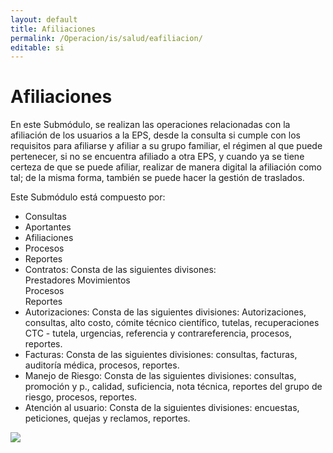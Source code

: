 ```yaml
---
layout: default
title: Afiliaciones
permalink: /Operacion/is/salud/eafiliacion/
editable: si
---
```


# Afiliaciones

En este Submódulo, se realizan las operaciones relacionadas con la afiliación de los usuarios a la EPS, desde la consulta si cumple con los requisitos para afiliarse y afiliar a su grupo familiar, el régimen al que puede pertenecer, si no se encuentra afiliado a otra EPS, y cuando ya se tiene certeza de que se puede afiliar, realizar de manera digital la afiliación como tal; de la misma forma, también se puede hacer la gestión de traslados.  

Este Submódulo está compuesto por:  

* Consultas        
* Aportantes    
* Afiliaciones      
* Procesos      
* Reportes    
* Contratos: Consta de las siguientes divisones:  
Prestadores 
Movimientos  
Procesos  
Reportes
* Autorizaciones: Consta de las siguientes divisiones: Autorizaciones, consultas, alto costo, cómite técnico científico, tutelas, recuperaciones CTC - tutela, urgencias, referencia y contrareferencia, procesos, reportes.      
* Facturas: Consta de las siguientes divisiones: consultas, facturas, auditoría médica, procesos, reportes.    
* Manejo de Riesgo: Consta de las siguientes divisiones: consultas, promoción y p., calidad, suficiencia, nota técnica, reportes del grupo de riesgo, procesos, reportes.  
* Atención al usuario: Consta de la siguientes divisiones: encuestas, peticiones, quejas y reclamos, reportes.  



  













![](flujograma.png)
